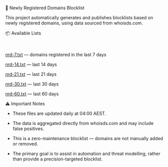 🧾 Newly Registered Domains Blocklist

This project automatically generates and publishes blocklists based on newly registered domains, using data sourced from whoisds.com.


📦 Available Lists

<span style="padding-left:20%;">

<a href="https://raw.githubusercontent.com/chrisjbawden/newly-registered-domains-tracker/refs/heads/main/nrd-7.txt">nrd-7.txt</a> — domains registered in the last 7 days

<a href="https://raw.githubusercontent.com/chrisjbawden/newly-registered-domains-tracker/refs/heads/main/nrd-14.txt">nrd-14.txt</a> — last 14 days

<a href="https://raw.githubusercontent.com/chrisjbawden/newly-registered-domains-tracker/refs/heads/main/nrd-21.txt">nrd-21.txt</a> — last 21 days

<a href="https://raw.githubusercontent.com/chrisjbawden/newly-registered-domains-tracker/refs/heads/main/nrd-30.txt">nrd-30.txt</a> — last 30 days

<a href="https://raw.githubusercontent.com/chrisjbawden/newly-registered-domains-tracker/refs/heads/main/nrd-60.txt">nrd-60.txt</a> — last 60 days

</span>

⚠️ Important Notes

- These files are updated daily at 04:00 AEST.

- The data is aggregated directly from whoisds.com and may include false positives.

- This is a zero-maintenance blocklist — domains are not manually added or removed.

- The primary goal is to assist in automation and threat modelling, rather than provide a precision-targeted blocklist.
